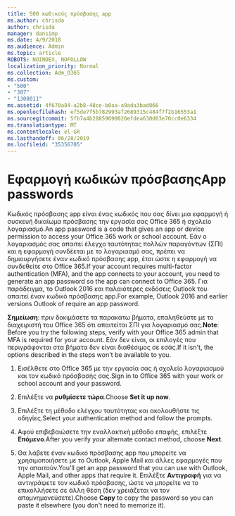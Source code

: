 ```yaml
---
title: 500 κωδικούς πρόσβασης app
ms.author: chrisda
author: chrisda
manager: dansimp
ms.date: 4/9/2018
ms.audience: Admin
ms.topic: article
ROBOTS: NOINDEX, NOFOLLOW
localization_priority: Normal
ms.collection: Adm_O365
ms.custom:
- "500"
- "387"
- "1300011"
ms.assetid: 4f670a84-a2b8-48ce-b0aa-a9ada3bad066
ms.openlocfilehash: ef5de7f5b782993af2689315c484f7f2b16553a1
ms.sourcegitcommit: 5fb7a4b28859690020efdea630d03e70cc0e6334
ms.translationtype: MT
ms.contentlocale: el-GR
ms.lasthandoff: 06/28/2019
ms.locfileid: "35356705"
---
```

# <a name="app-passwords"></a><span data-ttu-id="080e9-102">Εφαρμογή κωδικών πρόσβασης</span><span class="sxs-lookup"><span data-stu-id="080e9-102">App passwords</span></span>

<span data-ttu-id="080e9-103">Κωδικός πρόσβασης app είναι ένας κωδικός που σας δίνει μια εφαρμογή ή συσκευή δικαίωμα πρόσβασης την εργασία σας Office 365 ή σχολείο λογαριασμό.</span><span class="sxs-lookup"><span data-stu-id="080e9-103">An app password is a code that gives an app or device permission to access your Office 365 work or school account.</span></span> <span data-ttu-id="080e9-104">Εάν ο λογαριασμός σας απαιτεί έλεγχο ταυτότητας πολλών παραγόντων (ΣΠΙ) και η εφαρμογή συνδέεται με το λογαριασμό σας, πρέπει να δημιουργήσετε έναν κωδικό πρόσβασης app, έτσι ώστε η εφαρμογή να συνδεθείτε στο Office 365.</span><span class="sxs-lookup"><span data-stu-id="080e9-104">If your account requires multi-factor authentication (MFA), and the app connects to your account, you need to generate an app password so the app can connect to Office 365.</span></span> <span data-ttu-id="080e9-105">Για παράδειγμα, το Outlook 2016 και παλαιότερες εκδόσεις Outlook του απαιτεί έναν κωδικό πρόσβασης app.</span><span class="sxs-lookup"><span data-stu-id="080e9-105">For example, Outlook 2016 and earlier versions Outlook of require an app password.</span></span>

 <span data-ttu-id="080e9-106">**Σημείωση**: πριν δοκιμάσετε τα παρακάτω βήματα, επαληθεύστε με το διαχειριστή του Office 365 ότι απαιτείται ΣΠΙ για λογαριασμό σας.</span><span class="sxs-lookup"><span data-stu-id="080e9-106">**Note**: Before you try the following steps, verify with your Office 365 admin that MFA is required for your account.</span></span> <span data-ttu-id="080e9-107">Εάν δεν είναι, οι επιλογές που περιγράφονται στα βήματα δεν είναι διαθέσιμος σε εσάς.</span><span class="sxs-lookup"><span data-stu-id="080e9-107">If it isn't, the options described in the steps won't be available to you.</span></span>

1. <span data-ttu-id="080e9-108">Εισέλθετε στο Office 365 με την εργασία σας ή σχολείο λογαριασμού και τον κωδικό πρόσβασής σας.</span><span class="sxs-lookup"><span data-stu-id="080e9-108">Sign in to Office 365 with your work or school account and your password.</span></span>

2. <span data-ttu-id="080e9-109">Επιλέξτε να **ρυθμίσετε τώρα**.</span><span class="sxs-lookup"><span data-stu-id="080e9-109">Choose **Set it up now**.</span></span>

3. <span data-ttu-id="080e9-110">Επιλέξτε τη μέθοδο ελέγχου ταυτότητας και ακολουθήστε τις οδηγίες.</span><span class="sxs-lookup"><span data-stu-id="080e9-110">Select your authentication method and follow the prompts.</span></span>

4. <span data-ttu-id="080e9-111">Αφού επιβεβαιώσετε την εναλλακτική μέθοδο επαφής, επιλέξτε **Επόμενο**.</span><span class="sxs-lookup"><span data-stu-id="080e9-111">After you verify your alternate contact method, choose **Next**.</span></span>

5. <span data-ttu-id="080e9-112">Θα λάβετε έναν κωδικό πρόσβασης app που μπορείτε να χρησιμοποιήσετε με το Outlook, Apple Mail και άλλες εφαρμογές που την απαιτούν.</span><span class="sxs-lookup"><span data-stu-id="080e9-112">You'll get an app password that you can use with Outlook, Apple Mail, and other apps that require it.</span></span> <span data-ttu-id="080e9-113">Επιλέξτε **Αντιγραφή** για να αντιγράψετε τον κωδικό πρόσβασης, ώστε να μπορείτε να το επικολλήσετε σε άλλη θέση (δεν χρειάζεται να τον απομνημονεύσετε).</span><span class="sxs-lookup"><span data-stu-id="080e9-113">Choose **Copy** to copy the password so you can paste it elsewhere (you don't need to memorize it).</span></span>
